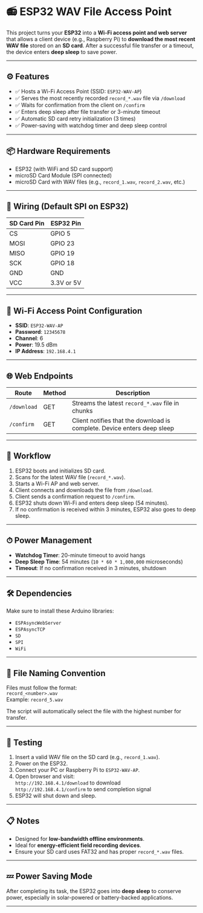 # 📻 ESP32 WAV File Access Point

This project turns your **ESP32** into a **Wi-Fi access point and web server** that allows a client device (e.g., Raspberry Pi) to **download the most recent WAV file** stored on an **SD card**. After a successful file transfer or a timeout, the device enters **deep sleep** to save power.

---

## ⚙️ Features

- ✅ Hosts a Wi-Fi Access Point (SSID: `ESP32-WAV-AP`)
- ✅ Serves the most recently recorded `record_*.wav` file via `/download`
- ✅ Waits for confirmation from the client on `/confirm`
- ✅ Enters deep sleep after file transfer or 3-minute timeout
- ✅ Automatic SD card retry initialization (3 times)
- ✅ Power-saving with watchdog timer and deep sleep control

---

## 📦 Hardware Requirements

- ESP32 (with WiFi and SD card support)
- microSD Card Module (SPI connected)
- microSD Card with WAV files (e.g., `record_1.wav`, `record_2.wav`, etc.)

---

## 🔌 Wiring (Default SPI on ESP32)

| SD Card Pin | ESP32 Pin |
|-------------|-----------|
| CS          | GPIO 5    |
| MOSI        | GPIO 23   |
| MISO        | GPIO 19   |
| SCK         | GPIO 18   |
| GND         | GND       |
| VCC         | 3.3V or 5V|

---

## 📡 Wi-Fi Access Point Configuration

- **SSID**: `ESP32-WAV-AP`
- **Password**: `12345678`
- **Channel**: 6
- **Power**: 19.5 dBm
- **IP Address**: `192.168.4.1`

---

## 🌐 Web Endpoints

| Route       | Method | Description |
|-------------|--------|-------------|
| `/download` | GET    | Streams the latest `record_*.wav` file in chunks |
| `/confirm`  | GET    | Client notifies that the download is complete. Device enters deep sleep |

---

## 🔁 Workflow

1. ESP32 boots and initializes SD card.
2. Scans for the latest WAV file (`record_*.wav`).
3. Starts a Wi-Fi AP and web server.
4. Client connects and downloads the file from `/download`.
5. Client sends a confirmation request to `/confirm`.
6. ESP32 shuts down Wi-Fi and enters deep sleep (54 minutes).
7. If no confirmation is received within 3 minutes, ESP32 also goes to deep sleep.

---

## ⏱ Power Management

- **Watchdog Timer**: 20-minute timeout to avoid hangs
- **Deep Sleep Time**: 54 minutes (`10 * 60 * 1,000,000` microseconds)
- **Timeout**: If no confirmation received in 3 minutes, shutdown

---

## 🛠 Dependencies

Make sure to install these Arduino libraries:

- `ESPAsyncWebServer`
- `ESPAsyncTCP`
- `SD`
- `SPI`
- `WiFi`

---

## 📄 File Naming Convention

Files must follow the format:  
`record_<number>.wav`  
Example: `record_5.wav`

The script will automatically select the file with the highest number for transfer.

---

## 🧪 Testing

1. Insert a valid WAV file on the SD card (e.g., `record_1.wav`).
2. Power on the ESP32.
3. Connect your PC or Raspberry Pi to `ESP32-WAV-AP`.
4. Open browser and visit:  
   `http://192.168.4.1/download` to download  
   `http://192.168.4.1/confirm` to send completion signal
5. ESP32 will shut down and sleep.

---

## 📋 Notes

- Designed for **low-bandwidth offline environments**.
- Ideal for **energy-efficient field recording devices**.
- Ensure your SD card uses FAT32 and has proper `record_*.wav` files.

---

## 💤 Power Saving Mode

After completing its task, the ESP32 goes into **deep sleep** to conserve power, especially in solar-powered or battery-backed applications.

---


